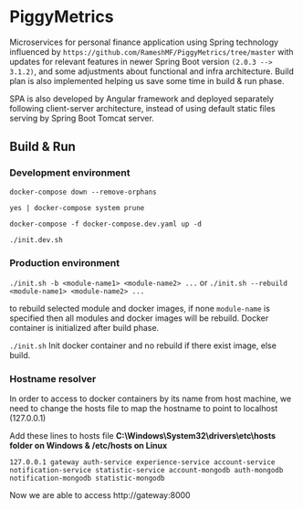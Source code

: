 # PiggyMetrics
Microservices for personal finance application using Spring technology influenced by `https://github.com/RameshMF/PiggyMetrics/tree/master` with updates for relevant features in newer Spring Boot version `(2.0.3 --> 3.1.2)`, and some adjustments about functional and infra architecture. Build plan is also implemented helping us save some time in build & run phase.

SPA is also developed by Angular framework and deployed separately following client-server architecture, instead of using default static files serving by Spring Boot Tomcat server.

## Build & Run
### Development environment
`docker-compose down --remove-orphans`

`yes | docker-compose system prune`

`docker-compose -f docker-compose.dev.yaml up -d`

`./init.dev.sh`

### Production environment
`./init.sh -b <module-name1> <module-name2> ...`
or
`./init.sh --rebuild <module-name1> <module-name2> ...` 

to rebuild selected module and docker images, if none `module-name` is specified then all modules and docker images will be rebuild. Docker container is initialized after build phase.

`./init.sh` 
Init docker container and no rebuild if there exist image, else build.

### Hostname resolver
In order to access to docker containers by its name from host machine, we need to change the hosts file to map the hostname to point to localhost (127.0.0.1)

Add these lines to hosts file ****C:\Windows\System32\drivers\etc\hosts folder on Windows & /etc/hosts on Linux****

`127.0.0.1 gateway auth-service experience-service account-service notification-service statistic-service account-mongodb auth-mongodb notification-mongodb statistic-mongodb`

Now we are able to access http://gateway:8000
